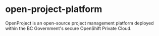 # open-project-platform
OpenProject is an open-source project management platform deployed within the BC Government's secure OpenShift Private Cloud.
